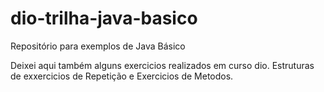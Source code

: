 # dio-trilha-java-basico
Repositório para exemplos de Java Básico 

Deixei aqui também alguns exercicios realizados em curso dio. 
Estruturas de exxercicios de Repetição e
Exercicios de Metodos.
